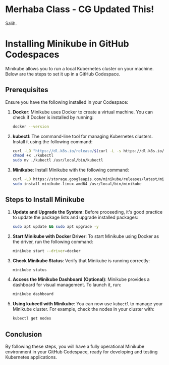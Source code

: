 # Merhaba Class - CG Updated This!
Salih.
# Installing Minikube in GitHub Codespaces

Minikube allows you to run a local Kubernetes cluster on your machine. Below are the steps to set it up in a GitHub Codespace.

## Prerequisites

Ensure you have the following installed in your Codespace:

1. **Docker**: Minikube uses Docker to create a virtual machine. You can check if Docker is installed by running:
   ```bash
   docker --version
   ```

2. **kubectl**: The command-line tool for managing Kubernetes clusters. Install it using the following command:
   ```bash
   curl -LO "https://dl.k8s.io/release/$(curl -L -s https://dl.k8s.io/release/stable.txt)/bin/linux/amd64/kubectl"
   chmod +x ./kubectl
   sudo mv ./kubectl /usr/local/bin/kubectl
   ```

3. **Minikube**: Install Minikube with the following command:
   ```bash
   curl -LO https://storage.googleapis.com/minikube/releases/latest/minikube-linux-amd64
   sudo install minikube-linux-amd64 /usr/local/bin/minikube
   ```

## Steps to Install Minikube

1. **Update and Upgrade the System**:
   Before proceeding, it's good practice to update the package lists and upgrade installed packages:
   ```bash
   sudo apt update && sudo apt upgrade -y
   ```

2. **Start Minikube with Docker Driver**:
   To start Minikube using Docker as the driver, run the following command:
   ```bash
   minikube start --driver=docker
   ```

3. **Check Minikube Status**:
   Verify that Minikube is running correctly:
   ```bash
   minikube status
   ```

4. **Access the Minikube Dashboard (Optional)**:
   Minikube provides a dashboard for visual management. To launch it, run:
   ```bash
   minikube dashboard
   ```

5. **Using kubectl with Minikube**:
   You can now use `kubectl` to manage your Minikube cluster. For example, check the nodes in your cluster with:
   ```bash
   kubectl get nodes
   ```

## Conclusion

By following these steps, you will have a fully operational Minikube environment in your GitHub Codespace, ready for developing and testing Kubernetes applications.
